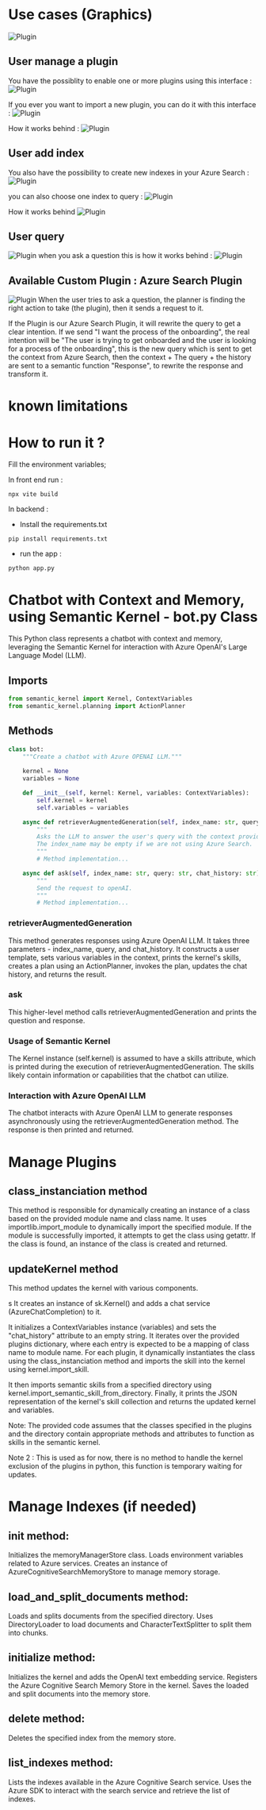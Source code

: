 # Use cases (Graphics)
![Plugin](home.png)

## User manage a plugin
You have the possiblity to enable one or more plugins using this interface : 
![Plugin](pluginManagement.png)

If you ever you want to import a new plugin, you can do it with this interface : 
![Plugin](importPlugin01.png)

How it works behind : 
![Plugin](importPlugin.png)

## User add index
You also have the possibility to create new indexes in your Azure Search : 
![Plugin](index.png)

you can also choose one index to query : 
![Plugin](chooseIndex.png)

How it works behind
![Plugin](CreateIndex.png)

## User query
![Plugin](home.png)
when you ask a question this is how it works behind :
![Plugin](query.png)

## Available Custom Plugin : Azure Search Plugin
![Plugin](actionPlanner.png)
When the user tries to ask a question, the planner is finding the right action to take (the plugin), then it sends a request to it.

If the Plugin is our Azure Search Plugin, it will rewrite the query to get a clear intention. If we send "I want the process of the onboarding", the real intention will be "The user is trying to get onboarded and the user is looking for a process of the onboarding", this is the new query which is sent to get the context from Azure Search, 
then the context + The query + the history are sent to a semantic function "Response", to rewrite the response and transform it.

# known limitations

# How to run it ?
Fill the environment variables;

In front end run : 
```
npx vite build
```` 

In backend :
- Install the requirements.txt
```
pip install requirements.txt
```
- run the app :
```
python app.py
```

# Chatbot with Context and Memory, using Semantic Kernel - bot.py Class

This Python class represents a chatbot with context and memory, leveraging the Semantic Kernel for interaction with Azure OpenAI's Large Language Model (LLM).

## Imports

```python
from semantic_kernel import Kernel, ContextVariables
from semantic_kernel.planning import ActionPlanner
```

## Methods
```python
class bot:
    """Create a chatbot with Azure OPENAI LLM."""
    
    kernel = None
    variables = None

    def __init__(self, kernel: Kernel, variables: ContextVariables):
        self.kernel = kernel
        self.variables = variables

    async def retrieverAugmentedGeneration(self, index_name: str, query: str, chat_history: str) -> str:
        """
        Asks the LLM to answer the user's query with the context provided.
        The index_name may be empty if we are not using Azure Search.
        """
        # Method implementation...

    async def ask(self, index_name: str, query: str, chat_history: str) -> str:
        """
        Send the request to openAI.
        """
        # Method implementation...
```

### retrieverAugmentedGeneration
This method generates responses using Azure OpenAI LLM. It takes three parameters - index_name, query, and chat_history. It constructs a user template, sets various variables in the context, prints the kernel's skills, creates a plan using an ActionPlanner, invokes the plan, updates the chat history, and returns the result.

### ask
This higher-level method calls retrieverAugmentedGeneration and prints the question and response.

### Usage of Semantic Kernel
The Kernel instance (self.kernel) is assumed to have a skills attribute, which is printed during the execution of retrieverAugmentedGeneration. The skills likely contain information or capabilities that the chatbot can utilize.

### Interaction with Azure OpenAI LLM
The chatbot interacts with Azure OpenAI LLM to generate responses asynchronously using the retrieverAugmentedGeneration method. The response is then printed and returned.

# Manage Plugins
## class_instanciation method
This method is responsible for dynamically creating an instance of a class based on the provided module name and class name.
It uses importlib.import_module to dynamically import the specified module.
If the module is successfully imported, it attempts to get the class using getattr.
If the class is found, an instance of the class is created and returned.
## updateKernel method
This method updates the kernel with various components.

s
It creates an instance of sk.Kernel() and adds a chat service (AzureChatCompletion) to it.


It initializes a ContextVariables instance (variables) and sets the "chat_history" attribute to an empty string.
It iterates over the provided plugins dictionary, where each entry is expected to be a mapping of class name to module name.
For each plugin, it dynamically instantiates the class using the class_instanciation method and imports the skill into the kernel using kernel.import_skill.


It then imports semantic skills from a specified directory using kernel.import_semantic_skill_from_directory.
Finally, it prints the JSON representation of the kernel's skill collection and returns the updated kernel and variables.


Note: The provided code assumes that the classes specified in the plugins and the directory contain appropriate methods and attributes to function as skills in the semantic kernel.

Note 2 : This is used as for now, there is no method to handle the kernel exclusion of the plugins in python, this function is temporary waiting for updates.

# Manage Indexes (if needed)

## __init__ method:
Initializes the memoryManagerStore class.
Loads environment variables related to Azure services.
Creates an instance of AzureCognitiveSearchMemoryStore to manage memory storage.
## load_and_split_documents method:
Loads and splits documents from the specified directory.
Uses DirectoryLoader to load documents and CharacterTextSplitter to split them into chunks.
## initialize method:
Initializes the kernel and adds the OpenAI text embedding service.
Registers the Azure Cognitive Search Memory Store in the kernel.
Saves the loaded and split documents into the memory store.
## delete method:
Deletes the specified index from the memory store.
## list_indexes method:
Lists the indexes available in the Azure Cognitive Search service.
Uses the Azure SDK to interact with the search service and retrieve the list of indexes.